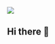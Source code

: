 ![](https://komarev.com/ghpvc/?username=aarnav-hariramani&color=black)

## Hi there 👋

<!--
**aarnav-hariramani/aarnav-hariramani** is a ✨ _special_ ✨ repository because its `README.md` (this file) appears on your GitHub profile.

Here are some ideas to get you started:


- 🔭 I’m currently working on ...
- 🌱 I’m currently learning ...
- 👯 I’m looking to collaborate on ...
- 🤔 I’m looking for help with ...
- 💬 Ask me about ...
- 📫 How to reach me: ...
- 😄 Pronouns: ...
- ⚡ Fun fact: ...


![Profile Views](https://komarev.com/ghpvc/?username=aarnav-hariramani&color=blue)

-->
